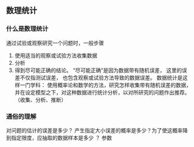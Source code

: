 ## 数理统计
### 什么是数理统计
通过试验或观察研究一个问题时，一般步骤
1. 使用适当的观察或试验方法收集数据
2. 分析
3. 得到尽可能正确的结论。 
“尽可能正确”是因为数据带有随机误差， 这里的误差不仅指测试误差， 也包含观察或试验方法导致的数据误差。
数据统计是这样一门学科： 使用概率论和数学的方法，研究怎样收集带有随机误差的数据，并在设定模型之下，对这种数据进行统计分析，以对所研究的问题作出推荐。 （收集、分析、推断）

### 通俗的理解
对问题的估计的误差是多少？ 产生指定大小误差的概率是多少？为了使这概率降到指定限度，应抽取的数据样本是多少 ？
参数 

